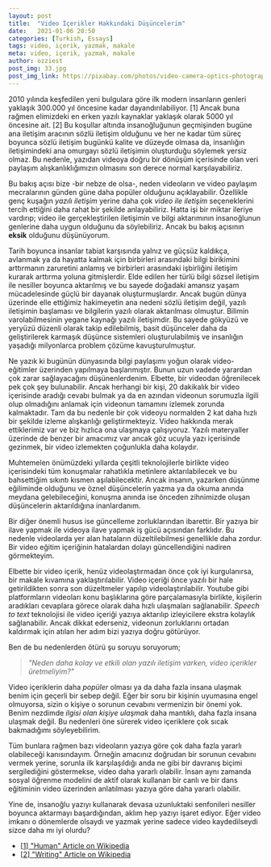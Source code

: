 ```yaml
---
layout: post
title:  "Video İçerikler Hakkındaki Düşüncelerim"
date:   2021-01-06 20:50
categories: [Turkish, Essays]
tags: video, içerik, yazmak, makale
meta: video, içerik, yazmak, makale
author: ozziest
post_img: 33.jpg
post_img_link: https://pixabay.com/photos/video-camera-optics-photography-2562034
---
```


2010 yılında keşfedilen yeni bulgulara göre ilk modern insanların genleri yaklaşık 300.000 yıl öncesine kadar dayandırılabiliyor. [1] Ancak buna rağmen elimizdeki en erken yazılı kaynaklar yaklaşık olarak 5000 yıl öncesine ait. [2] Bu koşullar altında insanoğluğunun geçmişinden bugüne ana iletişim aracının sözlü iletişim olduğunu ve her ne kadar tüm süreç boyunca sözlü iletişim bugünkü kalite ve düzeyde olmasa da, insanlığın iletişimindeki ana omurgayı sözlü iletişimin oluşturduğu söylemek yersiz olmaz. Bu nedenle, yazıdan videoya doğru bir dönüşüm içerisinde olan veri paylaşım alışkanlıklığımızın olmasını son derece normal karşılayabiliriz.

Bu bakış açısı bize -bir nebze de olsa-, neden videoların ve video paylaşım mecralarının günden güne daha popüler olduğunu açıklayabilir. Özellikle genç kuşağın *yazılı iletişim* yerine daha çok *video ile iletişim* seçeneklerini tercih ettiğini daha rahat bir şekilde anlayabiliriz. Hatta işi bir miktar ileriye vardırıp; video ile gerçekleştirilen iletişimin ve bilgi aktarımının insanoğlunun genlerine daha uygun olduğunu da söylebiliriz. Ancak bu bakış açısının **eksik** olduğunu düşünüyorum.

Tarih boyunca insanlar tabiat karşısında yalnız ve güçsüz kaldıkça, avlanmak ya da hayatta kalmak için birbirleri arasındaki bilgi birikimini arttırmanın zaruretini anlamış ve birbirleri arasındaki işbirliğini iletişim kurarak arttırma yoluna gitmişlerdir. Elde edilen her türlü bilgi sözsel iletişim ile nesiller boyunca aktarılmış ve bu sayede doğadaki amansız yaşam mücadelesinde güçlü bir dayanak oluşturmuşlardır. Ancak bugün dünya üzerinde elle ettiğimiz hakimeyetin ana nedeni sözlü iletişim değil, yazılı iletişimin başlaması ve bilgilerin yazılı olarak aktarılması olmuştur. Bilimin varolabilmesinin yegane kaynağı yazılı iletişimdir. Bu sayede gökyüzü ve yeryüzü düzenli olarak takip edilebilmiş, basit düşünceler daha da geliştirilerek karmaşık düşünce sistemleri oluşturulabilmiş ve insanlığın yaşadığı milyonlarca problem çözüme kavuşturulmuştur.

Ne yazık ki bugünün dünyasında bilgi paylaşımı yoğun olarak video-eğitimler üzerinden yapılmaya başlanmıştır. Bunun uzun vadede yarardan çok zarar sağlayacağını düşünenlerdenim. Elbette, bir videodan öğrenilecek pek çok şey bulunabilir. Ancak herhangi bir kişi, 20 dakikalık bir video içerisinde aradığı cevabı bulmak ya da en azından videonun sorumuzla ilgili olup olmadığını anlamak için videonun tamamını izlemek zorunda kalmaktadır. Tam da bu nedenle bir çok videoyu normalden 2 kat daha hızlı bir şekilde izleme alışkanlığı geliştirmekteyiz. Video hakkında merak ettiklerimiz var ve biz hızlıca ona ulaşmaya çalışıyoruz. Yazılı materyaller üzerinde de benzer bir amacımız var ancak göz ucuyla yazı içerisinde gezinmek, bir video izlemekten çoğunlukla daha kolaydır.

Muhtemelen önümüzdeki yıllarda çeşitli teknolojilerle birlikte video içerisindeki tüm konuşmalar rahatlıkla metinlere aktarılabilecek ve bu bahsettiğim sıkıntı kısmen aşılabilecektir. Ancak insanın, yazarken düşünme eğiliminde olduğunu ve öznel düşüncelerin yazma ya da okuma anında meydana gelebileceğini, konuşma anında ise önceden zihnimizde oluşan düşüncelerin aktarıldığına inanlardanım.

Bir diğer önemli husus ise güncelleme zorluklarından ibarettir. Bir yazıya bir ilave yapmak ile videoya ilave yapmak iş gücü açısından farklıdır. Bu nedenle videolarda yer alan hataların düzeltilebilmesi genellikle daha zordur. Bir video eğitim içeriğinin hatalardan dolayı güncellendiğini nadiren görmekteyim.

Elbette bir video içerik, henüz videolaştırmadan önce çok iyi kurgulanırsa, bir makale kıvamına yaklaştırılabilir. Video içeriği önce yazılı bir hale getirildikten sonra son düzeltmeler yapılıp videolaştırılabilir. Youtube gibi platformların videoları konu başlıklarına göre parçalamasıyla birlikte, kişilerin aradıkları cevaplara görece olarak daha hızlı ulaşmaları sağlanabilir. *Speech to text* teknolojisi ile video içeriği yazıya aktarılıp izleyicilere ekstra kolaylık sağlanabilir. Ancak dikkat ederseniz, videonun zorluklarını ortadan kaldırmak için atılan her adım bizi yazıya doğru götürüyor. 

Ben de bu nedenlerden ötürü şu soruyu soruyorum;

> *"Neden daha kolay ve etkili olan yazılı iletişim varken, video içerikler üretmeliyim?"*

Video içeriklerin daha *popüler* olması ya da daha fazla insana ulaşmak benim için geçerli bir sebep değil. Eğer bir soru bir kişinin uyumasına engel olmuyorsa, sizin o kişiye o sorunun cevabını vermenizin bir önemi yok. Benim nezdimde *ilgisi olan kişiye ulaşmak* daha mantıklı, daha fazla insana ulaşmak değil. Bu nedenleri öne sürerek video içeriklere çok sıcak bakmadığımı söyleyebilirim. 

Tüm bunlara rağmen bazı videoların yazıya göre çok daha fazla yararlı olabileceği kanısındayım. Örneğin amacınız doğrudan bir sorunun cevabını vermek yerine, sorunla ilk karşılaşıldığı anda ne gibi bir davranış biçimi sergilediğini göstermekse, video daha yararlı olabilir. İnsan aynı zamanda sosyal öğrenme modelini de aktif olarak kullanan bir canlı ve bir dans eğitiminin video üzerinden anlatılması yazıya göre daha yararlı olabilir. 

Yine de, insanoğlu yazıyı kullanarak devasa uzunluktaki senfonileri nesiller boyunca aktarmayı başardığından, aklım hep yazıyı işaret ediyor. Eğer video imkanı o dönemlerde olsaydı ve yazmak yerine sadece video kaydedilseydi sizce daha mı iyi olurdu?

- [[1] "Human" Article on Wikipedia](https://en.wikipedia.org/wiki/Human#History)
- [[2] "Writing" Article on Wikipedia](https://en.wikipedia.org/wiki/Writing)